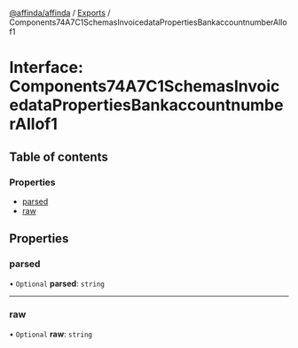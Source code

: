 [@affinda/affinda](../README.md) / [Exports](../modules.md) / Components74A7C1SchemasInvoicedataPropertiesBankaccountnumberAllof1

# Interface: Components74A7C1SchemasInvoicedataPropertiesBankaccountnumberAllof1

## Table of contents

### Properties

- [parsed](Components74A7C1SchemasInvoicedataPropertiesBankaccountnumberAllof1.md#parsed)
- [raw](Components74A7C1SchemasInvoicedataPropertiesBankaccountnumberAllof1.md#raw)

## Properties

### parsed

• `Optional` **parsed**: `string`

___

### raw

• `Optional` **raw**: `string`
